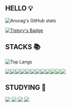## HELLO 💡

![Anurag's GitHub stats](https://github-readme-stats.vercel.app/api?username=dev-joeysos&show_icons=true&hide=stars,contribs&theme=shadow_blue)

[![Tistory's Badge](https://github-readme-tistory-card.vercel.app/api/badge?name=joey_log)](https://atlantiss.tistory.com/)

## STACKS 📚
![Top Langs](https://github-readme-stats.vercel.app/api/top-langs/?username=anuraghazra&hide_progress=true&theme=shadow_blue)
<div style="display:flex; flex-direction:row;">
    <img src="https://img.shields.io/badge/html5-E34F26?style=for-the-badge&logo=html5&logoColor=white">
    <img src="https://img.shields.io/badge/CSS3-1572B6?style=for-the-badge&logo=css3&logoColor=white"/>
    <img src="https://img.shields.io/badge/JavaScript-F7DF1E?style=for-the-badge&logo=javascript&logoColor=black"/>
    <br>
    <img src="https://img.shields.io/badge/Python-3776AB?style=for-the-badge&logo=Python&logoColor=white"/>
    <img src="https://img.shields.io/badge/C-A8B9CC?style=for-the-badge&logo=C&logoColor=white"/>
    <img src="https://img.shields.io/badge/c++-00599C?style=for-the-badge&logo=c%2B%2B&logoColor=white">
    <img src="https://img.shields.io/badge/java-007396?style=for-the-badge&logo=java&logoColor=white">
    <br>
    <img src="https://img.shields.io/badge/dart-0175C2?style=for-the-badge&logo=dart&logoColor=white">
    <img src="https://img.shields.io/badge/kotlin-7F52FF?style=for-the-badge&logo=kotlin&logoColor=white">
    <br>
    <img src="https://img.shields.io/badge/React-61DAFB?style=for-the-badge&logo=React&logoColor=black"/>
    <img src="https://img.shields.io/badge/flutter-02569B?style=for-the-badge&logo=flutter&logoColor=white">
    <img src="https://img.shields.io/badge/firebase-FFCA28?style=for-the-badge&logo=firebase&logoColor=white">
</div>

## STUDYING 📑
<div>
    <img src="https://img.shields.io/badge/linux-FCC624?style=for-the-badge&logo=linux&logoColor=black">
    <img src="https://img.shields.io/badge/docker-2496ED?style=for-the-badge&logo=docker&logoColor=white"/>
    <img src="https://img.shields.io/badge/kubernetes-326CE5?style=for-the-badge&logo=kubernetes&logoColor=white"/>
    <img src="https://img.shields.io/badge/amazonaws-232F3E?style=for-the-badge&logo=amazonaws&logoColor=white">
</div>
